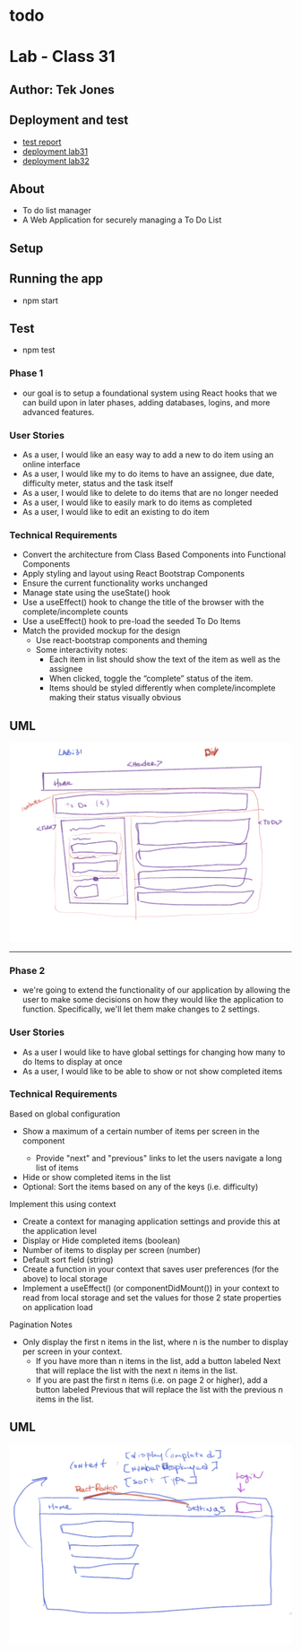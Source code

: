 # todo
# Lab - Class 31


## Author: Tek Jones

## Deployment and test
  * [test report]()
  * [deployment lab31](https://codesandbox.io/s/confident-nightingale-irutc)
  * [deployment lab32](https://codesandbox.io/s/gallant-taussig-x0cup)


## About
- To do list manager
- A Web Application for securely managing a To Do List


## Setup


## Running the app
  * npm start

## Test
* npm test



### Phase 1
- our goal is to setup a foundational system using React hooks that we can build upon in later phases, adding databases, logins, and more advanced features.

### User Stories
- As a user, I would like an easy way to add a new to do item using an online interface
- As a user, I would like my to do items to have an assignee, due date, difficulty meter, status and the task itself
- As a user, I would like to delete to do items that are no longer needed
- As a user, I would like to easily mark to do items as completed
- As a user, I would like to edit an existing to do item

### Technical Requirements
- Convert the architecture from Class Based Components into Functional Components
- Apply styling and layout using React Bootstrap Components
- Ensure the current functionality works unchanged
- Manage state using the useState() hook
- Use a useEffect() hook to change the title of the browser with the complete/incomplete counts
- Use a useEffect() hook to pre-load the seeded To Do Items
- Match the provided mockup for the design
   - Use react-bootstrap components and theming
   - Some interactivity notes:
     - Each item in list should show the text of the item as well as the assignee
     - When clicked, toggle the “complete” status of the item.
     - Items should be styled differently when complete/incomplete making their status visually obvious

## UML
![UML](./UML-phase1.png)

---

### Phase 2
- we're going to extend the functionality of our application by allowing the user to make some decisions on how they would like the application to function. Specifically, we'll let them make changes to 2 settings.

### User Stories
- As a user I would like to have global settings for changing how many to do Items to display at once
- As a user, I would like to be able to show or not show completed items

### Technical Requirements

Based on global configuration

  - Show a maximum of a certain number of items per screen in the <List /> component
      - Provide "next" and "previous" links to let the users navigate a long list of items
  - Hide or show completed items in the list
  - Optional: Sort the items based on any of the keys (i.e. difficulty)

Implement this using context

  - Create a context for managing application settings and provide this at the application level
  - Display or Hide completed items (boolean)
  - Number of items to display per screen (number)
  - Default sort field (string)
  - Create a function in your context that saves user preferences (for the above) to local storage
  - Implement a useEffect() (or componentDidMount()) in your context to read from local storage and set the values for those 2 state properties on application load

Pagination Notes

  - Only display the first n items in the list, where n is the number to display per screen in your context.
    - If you have more than n items in the list, add a button labeled Next that will replace the list with the next n items in the list.
    - If you are past the first n items (i.e. on page 2 or higher), add a button labeled Previous that will replace the list with the previous n items in the list.

## UML
![UML2](./UML-phase2.png)
